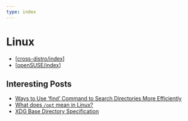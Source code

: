 ```yaml
---
type: index
---
```


# Linux

- [[cross-distro/index]]
- [[openSUSE/index]]

## Interesting Posts

- [Ways to Use ‘find’ Command to Search Directories More Efficiently](https://www.tecmint.com/find-directory-in-linux/)
- [What does `/opt` mean in Linux?](https://www.baeldung.com/linux/opt-directory)
- [XDG Base Directory Specification](https://specifications.freedesktop.org/basedir-spec/basedir-spec-latest.html)

[//begin]: # "Autogenerated link references for markdown compatibility"
[cross-distro/index]: cross-distro/index.md "Cross-distribution"
[openSUSE/index]: openSUSE/index.md "openSUSE"
[//end]: # "Autogenerated link references"
